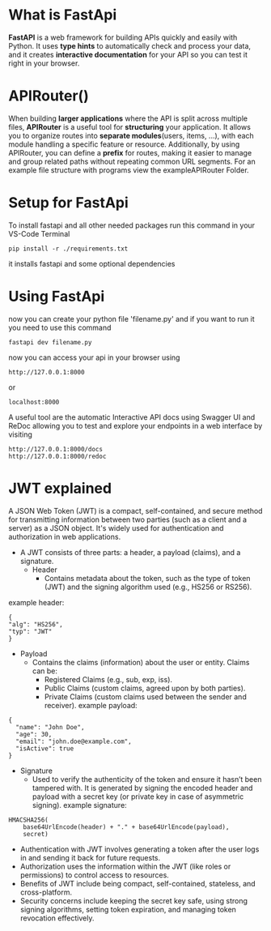 # What is FastApi

**FastAPI** is a web framework for building APIs quickly and easily with Python. It uses **type hints** to automatically check and process your data, and it creates **interactive documentation** for your API so you can test it right in your browser.


# APIRouter()

When building **larger applications** where the API is split across multiple files, **APIRouter** is a useful tool for **structuring** your application. It allows you to organize routes into **separate modules**(users, items, ...), with each module handling a specific feature or resource. Additionally, by using APIRouter, you can define a **prefix** for routes, making it easier to manage and group related paths without repeating common URL segments.
For an example file structure with programs view the exampleAPIRouter Folder.

# Setup for FastApi

To install fastapi and all other needed packages run this command in your VS-Code Terminal

    pip install -r ./requirements.txt

it installs fastapi and some optional dependencies 

# Using FastApi

now you can create your python file 'filename.py' and if you want to run it you need to use this command

    fastapi dev filename.py

now you can access your api in your browser using
    
    http://127.0.0.1:8000

or
    
    localhost:8000

A useful tool are the automatic Interactive API docs using Swagger UI and ReDoc allowing you to test and explore your endpoints in a web interface by visiting

    http://127.0.0.1:8000/docs
    http://127.0.0.1:8000/redoc

# JWT explained

A JSON Web Token (JWT) is a compact, self-contained, and secure method for transmitting information between two parties (such as a client and a server) as a JSON object. It's widely used for authentication and authorization in web applications.

* A JWT consists of three parts: a header, a payload (claims), and a signature.
  * Header
    * Contains metadata about the token, such as the type of token (JWT) and the signing algorithm used (e.g., HS256 or RS256).

example header:
```
{
"alg": "HS256",
"typ": "JWT"
}
```

  * Payload
    * Contains the claims (information) about the user or entity. Claims can be:
      * Registered Claims (e.g., sub, exp, iss).
      * Public Claims (custom claims, agreed upon by both parties).
      * Private Claims (custom claims used between the sender and receiver).
example payload:
```
{
  "name": "John Doe",
  "age": 30,
  "email": "john.doe@example.com",
  "isActive": true
}
```

  * Signature
    * Used to verify the authenticity of the token and ensure it hasn’t been tampered with. It is generated by signing the encoded header and payload with a secret key (or private key in case of asymmetric signing).
example signature:
```
HMACSHA256(
    base64UrlEncode(header) + "." + base64UrlEncode(payload),
    secret)
```
* Authentication with JWT involves generating a token after the user logs in and sending it back for future requests.
* Authorization uses the information within the JWT (like roles or permissions) to control access to resources.
* Benefits of JWT include being compact, self-contained, stateless, and cross-platform.
* Security concerns include keeping the secret key safe, using strong signing algorithms, setting token expiration, and managing token revocation effectively.